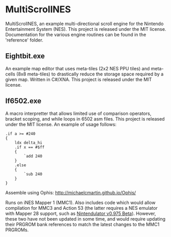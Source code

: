# MultiScrollNES
MultiScrollNES, an example multi-directional scroll engine for the Nintendo
Entertainment System (NES). This project is released under the MIT license.
Documentation for the various engine routines can be found in the 'reference'
folder.

## Eightbit.exe
An example map editor that uses meta-tiles (2x2 NES PPU tiles) and meta-cells
(8x8 meta-tiles) to drastically reduce the storage space required by a given
map. Written in C#/XNA. This project is released under the MIT license.

## If6502.exe
A macro interpretter that allows limited use of comparison operators, bracket
scoping, and while loops in 6502 asm files. This project is released under the
MIT license. An example of usage follows:
````
.if a >= #240
{
    ldx delta_hi
    .if x == #$ff
    {
        `add 240
    }
    .else
    {
        `sub 240
    }
}
````

Assemble using Ophis: http://michaelcmartin.github.io/Ophis/

Runs on iNES Mapper 1 (MMC1). Also includes code which would allow compilation
for MMC3 and Action 53 (the latter  requires a NES emulator with Mapper 28
support, such as [Nintendulator v0.975 Beta](http://www.qmtpro.com/~nes/nintendulator)).
However, these two have not been updated in some time, and would require updating
their PRGROM bank references to match the latest changes to the MMC1 PRGROMs.